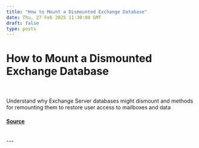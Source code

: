 ```yaml
---
title: "How to Mount a Dismounted Exchange Database"
date: Thu, 27 Feb 2025 11:30:00 GMT
draft: false
type: posts
---
```

# How to Mount a Dismounted Exchange Database

<br/>

<br/>
Understand why Exchange Server databases might dismount and methods for remounting them to restore user access to mailboxes and data

#### [Source](https://www.infosecurity-magazine.com/blogs/how-to-mount-a-dismounted-exchange/)

<br/>
---
